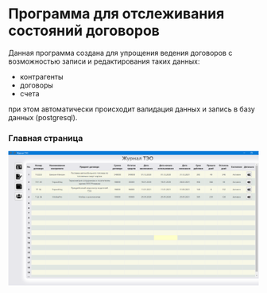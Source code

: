 # Программа для отслеживания состояний договоров

Данная программа создана для упрощения ведения договоров с возможностью записи и редактирования таких данных:

* контрагенты
* договоры
* счета

при этом автоматически происходит валидация данных и запись в базу данных (postgresql).

### Главная страница

![Иллюстрация к проекту](https://github.com/tihon49/EEL_libraryPractice/blob/master/contracts/documentation_src/main.png/)